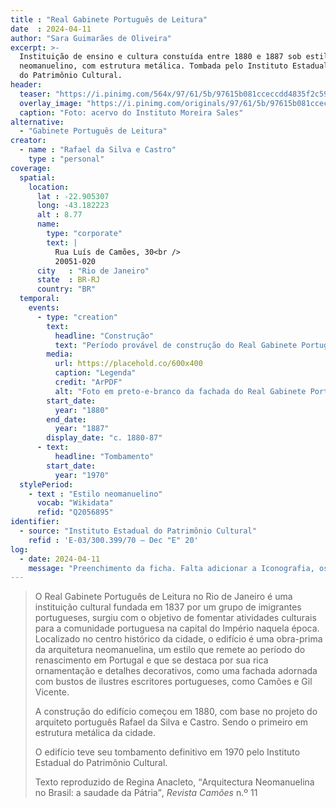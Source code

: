 ```yaml
---
title : "Real Gabinete Português de Leitura"
date  : 2024-04-11 
author: "Sara Guimarães de Oliveira" 
excerpt: >- 
  Instituição de ensino e cultura constuída entre 1880 e 1887 sob estilo
  neomanuelino, com estrutura metálica. Tombada pelo Instituto Estadual
  do Patrimônio Cultural.
header:
  teaser: "https://i.pinimg.com/564x/97/61/5b/97615b081cceccdd4835f2c595ad73d6.jpg"
  overlay_image: "https://i.pinimg.com/originals/97/61/5b/97615b081cceccdd4835f2c595ad73d6.jpg"
  caption: "Foto: acervo do Instituto Moreira Sales"
alternative:
  - "Gabinete Português de Leitura"
creator:
  - name : "Rafael da Silva e Castro"
    type : "personal"
coverage:
  spatial:
    location:
      lat : -22.905307 
      long: -43.182223
      alt : 8.77
      name:
        type: "corporate"
        text: |
          Rua Luís de Camões, 30<br />
          20051-020
      city   : "Rio de Janeiro"
      state  : BR-RJ
      country: "BR"
  temporal:
    events:
      - type: "creation"
        text:
          headline: "Construção"
          text: "Período provável de construção do Real Gabinete Português de Leitura"
        media:
          url: https://placehold.co/600x400
          caption: "Legenda"
          credit: "ArPDF"
          alt: "Foto em preto-e-branco da fachada do Real Gabinete Português de Leitura"
        start_date:
          year: "1880"
        end_date:
          year: "1887"
        display_date: "c. 1880-87"
      - text:
          headline: "Tombamento"
        start_date:
          year: "1970"
  stylePeriod:
    - text : "Estilo neomanuelino"
      vocab: "Wikidata"
      refid: "Q2056895"
identifier:
  - source: "Instituto Estadual do Patrimônio Cultural"
    refid : 'E-03/300.399/70 – Dec "E" 20'
log:
  - date: 2024-04-11
    message: "Preenchimento da ficha. Falta adicionar a Iconografia, os DWGs e Docs"
---
```


> O Real Gabinete Português de Leitura no Rio de Janeiro é uma instituição
> cultural fundada em 1837 por um grupo de imigrantes portugueses, surgiu
> com o objetivo de fomentar atividades culturais para a comunidade
> portuguesa na capital do Império naquela época. Localizado no centro
> histórico da cidade, o edifício é uma obra-prima da arquitetura
> neomanuelina, um estilo que remete ao período do renascimento em
> Portugal e que se destaca por sua rica ornamentação e detalhes
> decorativos, como uma fachada adornada com bustos de ilustres escritores
> portugueses, como Camões e Gil Vicente.
> 
> A construção do edifício começou em 1880, com base no projeto do
> arquiteto português Rafael da Silva e Castro. Sendo o primeiro em
> estrutura metálica da cidade. 
> 
> O edifício teve seu tombamento definitivo em 1970 pelo Instituto
> Estadual do Patrimônio Cultural.
> 
> <footer class="figure-caption">Texto reproduzido
> de Regina Anacleto, <q>Arquitectura Neomanuelina no Brasil: a saudade da
> Pátria</q>, <cite>Revista Camões</cite> n.º 11</footer>

